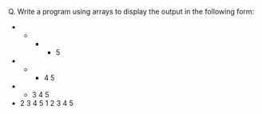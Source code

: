 Q. Write a program using arrays to display the output in the following form:
- - - - 5
- - - 4 5
- - 3 4 5
- 2 3 4 5
1 2 3 4 5